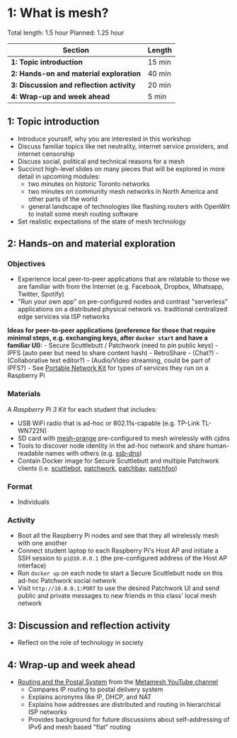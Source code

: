 # 1: What is mesh?

Total length:  1.5 hour
Planned:      1.25 hour

| **Section**                                        | **Length** |
|----------------------------------------------------|------------|
| **1: Topic introduction**                          | 15 min     |
| **2: Hands-on and material exploration**           | 40 min     |
| **3: Discussion and reflection activity**          | 20 min     |
| **4: Wrap-up and week ahead**                      | 5 min      |

## 1: Topic introduction

- Introduce yourself, why you are interested in this workshop
- Discuss familiar topics like net neutrality, internet service providers, and internet censorship
- Discuss social, political and technical reasons for a mesh
- Succinct high-level slides on many pieces that will be explored in more detail in upcoming modules:
    - two minutes on historic Toronto networks
    - two minutes on community mesh networks in North America and other parts of the world
    - general landscape of technologies like flashing routers with OpenWrt to install some mesh routing software
- Set realistic expectations of the state of mesh technology

## 2: Hands-on and material exploration

### Objectives

- Experience local peer-to-peer applications that are relatable to those we are familiar with from the Internet (e.g. Facebook, Dropbox, Whatsapp, Twitter, Spotify)
- "Run your own app" on pre-configured nodes and contrast "serverless" applications on a distributed physical network vs. traditional centralized edge services via ISP networks

**Ideas for peer-to-peer applications (preference for those that require minimal steps, e.g. exchanging keys, after `docker start` and have a familiar UI):**
    - Secure Scuttlebutt / Patchwork (need to pin public keys)
    - IPFS (auto peer but need to share content hash)
    - RetroShare
    - (Chat?)
    - (Collaborative text editor?)
    - (Audio/Video streaming, could be part of IPFS?)
    - See [Portable Network Kit](http://pnkgo.com) for types of services they run on a Raspberry Pi

### Materials

A _Raspberry Pi 3 Kit_ for each student that includes:

- USB WiFi radio that is ad-hoc or 802.11s-capable (e.g. TP-Link TL-WN722N)
- SD card with [mesh-orange](https://github.com/tomeshnet/mesh-orange) pre-configured to mesh wirelessly with cjdns
- Tools to discover node identity in the ad-hoc network and share human-readable names with others (e.g. [ssb-dns](https://github.com/ansuz/dnssb))
- Contain Docker image for Secure Scuttlebutt and multiple Patchwork clients (i.e. [scuttlebot](https://github.com/ssbc/scuttlebot), [patchwork](https://github.com/ssbc/patchwork), [patchbay](https://github.com/ssbc/patchbay), [patchfoo](https://github.com/ssbc/patchfoo))

### Format

- Individuals

### Activity

- Boot all the Raspberry Pi nodes and see that they all wirelessly mesh with one another
- Connect student laptop to each Raspberry Pi's Host AP and initiate a SSH session to `pi@10.0.0.1` (the pre-configured address of the Host AP interface)
- Run `docker up` on each node to start a Secure Scuttlebutt node on this ad-hoc Patchwork social network
- Visit `http://10.0.0.1:PORT` to use the desired Patchwork UI and send public and private messages to new friends in this class' local mesh network

## 3: Discussion and reflection activity

- Reflect on the role of technology in society

## 4: Wrap-up and week ahead

- [Routing and the Postal System](https://www.youtube.com/watch?v=n7NBgJAhzZ0) from the [Metamesh YouTube channel](https://www.youtube.com/channel/UCGEnntxbGKMU9J9GIZ1LQUQ)
    - Compares IP routing to postal delivery system
    - Explains acronyms like IP, DHCP, and NAT
    - Explains how addresses are distributed and routing in hierarchical ISP networks
    - Provides background for future discussions about self-addressing of IPv6 and mesh based "flat" routing
